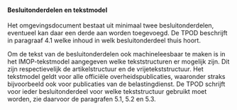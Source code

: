#### Besluitonderdelen en tekstmodel

Het omgevingsdocument bestaat uit minimaal twee besluitonderdelen, eventueel kan
daar een derde aan worden toegevoegd. De TPOD beschrijft in paragraaf 4.1 welke
inhoud in welk besluitonderdeel thuis hoort.

Om de tekst van de besluitonderdelen ook machineleesbaar te maken is in het
IMOP-tekstmodel aangegeven welke tekststructuren er mogelijk zijn. Dit zijn
respectievelijk de artikelstructuur en de vrijetekststructuur. Het tekstmodel
geldt voor alle officiële overheidspublicaties, waaronder straks bijvoorbeeld
ook voor publicaties van de belastingdienst. De TPOD schrijft voor ieder
besluitonderdeel voor welke tekststructuur gebruikt moet worden, zie daarvoor de
paragrafen 5.1, 5.2 en 5.3.
